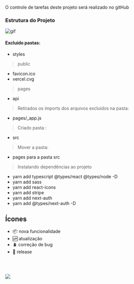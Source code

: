 O controle de tarefas deste projeto será realizado no gitHub
### Estrutura do Projeto<br />
<img src="https://media.giphy.com/media/xT8qBsOjMOcdeGJIU8/giphy.gif" alt= "gif"><br />
#### Excluído pastas: <br />
- styles 
>public
- favicon.ico
- vercel.cvg
>pages
- api

>Retirados os imports dos arquivos excluídos na pasta:
- pages/_app.js

>Criado pasta :
- src

>Mover a pasta: 
- pages para a pasta src

>Instalando dependências ao projeto <br />
- yarn add typescript @types/react @types/node -D
- yarn add sass
- yarn add react-icons
- yarn add stripe
- yarn add next-auth
- yarn add @types/next-auth -D



## Ícones

- :package: nova funcionalidade
- :up: atualização
- :beetle: correção de bug
- :checkered_flag: release 
<br />
<br />

[<img src="https://img.shields.io/badge/linkedin-%230077B5.svg?&style=for-the-badge&logo=linkedin&logoColor=white" />](https://www.linkedin.com/in/nayane-menezes-dev-eng/)